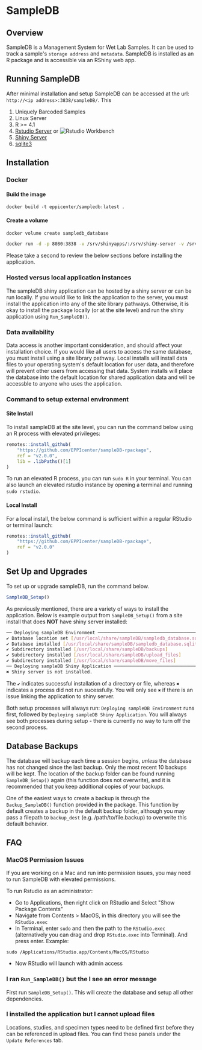 # SampleDB

## Overview

SampleDB is a Management System for Wet Lab Samples. It can be used to track a sample's `storage address` and `metadata`.
SampleDB is installed as an R package and is accessible via an RShiny web app.

## Running SampleDB

After minimal installation and setup SampleDB can be accessed at the url:
`http://<ip address>:3838/sampleDB/`. This 


1. Uniquely Barcoded Samples
2. Linux Server
3. R >= 4.1
4. [Rstudio Server](https://www.rstudio.com/products/rstudio/download-server/) or ![Rstudio Workbench](https://www.rstudio.com/products/workbench/)
5. [Shiny Server](https://www.rstudio.com/products/shiny/download-server/)
6. [sqlite3](https://www.sqlite.org/position.html)

## Installation

### Docker


#### Build the image

```b
docker build -t eppicenter/sampledb:latest .
```

#### Create a volume

```bash
docker volume create sampledb_database
```
```bash
docker run -d -p 8080:3838 -v /srv/shinyapps/:/srv/shiny-server -v /srv/shinylog/:/var/log/shiny-server -v sampledb_database:/usr/local/share/sampleDB --name sampleDB eppicenter/sampledb:latest
```


Please take a second to review the below sections before installing the application.

### Hosted versus local application instances

The sampleDB shiny application can be hosted by a shiny server or can be run locally. If you would like to link the
application to the server, you must install the application into any of the site library pathways. Otherwise, it is okay
to install the package locally (or at the site level) and run the shiny application using `Run_SampleDB()`. 

### Data availability

Data access is another important consideration, and should affect your installation choice. If you would like all users to access the same database, you must install using a site library pathway. Local installs will install data files to your operating system's default location for user data, and therefore will prevent other users from accessing that data. System
installs will place the database into the default location for shared application data and will be accessble to anyone who
uses the application.

### Command to setup external environment

#### Site Install

To install sampleDB at the site level, you can run the command below using an R process with elevated privileges:

```R
remotes::install_github(
    "https://github.com/EPPIcenter/sampleDB-rpackage", 
    ref = "v2.0.0",
    lib = .libPaths()[1]
)
```

To run an elevated R process, you can run `sudo R` in your terminal. You can also launch an elevated rstudio instance by opening a terminal and running `sudo rstudio`. 

#### Local Install

For a local install, the below command is sufficient within a regular RStudio or terminal launch:

```R
remotes::install_github(
    "https://github.com/EPPIcenter/sampleDB-rpackage", 
    ref = "v2.0.0"
)
```

## Set Up and Upgrades

To set up or upgrade sampleDB, run the command below. 

```R
SampleDB_Setup()
```

As previously mentioned, there are a variety of ways to install the application. Below is example output from `SampleDB_Setup()` from a site install that does **NOT** have shiny server installed:

```bash
── Deploying sampleDB Environment ──────────────────────────────────────────────
✔ Database location set [/usr/local/share/sampleDB/sampledb_database.sqlite]
✔ Database installed [/usr/local/share/sampleDB/sampledb_database.sqlite]
✔ Subdirectory installed [/usr/local/share/sampleDB/backups]
✔ Subdirectory installed [/usr/local/share/sampleDB/upload_files]
✔ Subdirectory installed [/usr/local/share/sampleDB/move_files]
── Deploying sampleDB Shiny Application ────────────────────────────────────────
✖ Shiny server is not installed.
```

The `✔` indicates successful installation of a directory or file, whereas `✖` indicates a process did not run sucessfully. You will only see `✖` if there is an issue linking the application to shiny server.

Both setup processes will always run: `Deploying sampleDB Environment` runs first, followed by `Deploying sampleDB Shiny Application`. You will always see both processes during setup - there is currently no way to turn off the second process. 

## Database Backups

The database will backup each time a session begins, *unless* the database has not changed since the last backup. Only the 
most recent 10 backups will be kept. The location of the backup folder can be found running `SampleDB_Setup()` again (this function does not overwrite), and it is recommended that you keep additional copies of your backups. 

One of the easiest ways to create a backup is through the `Backup_SampleDB()` function provided in the package. This function by default creates a backup in the default backup folder, although you may pass a filepath to `backup_dest` (e.g. /path/to/file.backup) to overwrite this default behavior.

## FAQ 

### MacOS Permission Issues
If you are working on a Mac and run into permission issues, you may need to run SampleDB with elevated permissions. 

To run Rstudio as an administrator: 
- Go to Applications, then right click on RStudio and Select "Show Package Contents"
- Navigate from Contents > MacOS, in this directory you will see the `RStudio.exec`
- In Terminal, enter `sudo` and then the path to the `RStudio.exec` (alternatively you can drag and drop `RStudio.exec` into Terminal). And press enter. Example:
```
sudo /Applications/RStudio.app/Contents/MacOS/RStudio
```
- Now RStudio will launch with admin access


### I ran `Run_SampleDB()` but the I see an error message

First run `SampleDB_Setup()`. This will create the database and setup all other dependencies.

### I installed the application but I cannot upload files

Locations, studies, and specimen types need to be defined first before they can be referenced in upload files. You can find these panels under the `Update References` tab.

